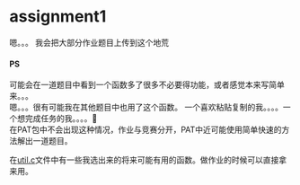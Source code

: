 # assignment1
嗯。。。 我会把大部分作业题目上传到这个地荒
#### PS
可能会在一道题目中看到一个函数多了很多不必要得功能，或者感觉本来写简单来。。。  
嗯。。。很有可能我在其他题目中也用了这个函数。
一个喜欢粘贴复制的我。。。。一个想完成任务的我。。。。🤲  
在PAT包中不会出现这种情况，作业与竞赛分开，PAT中近可能使用简单快速的方法解出一道题目。

在[util.c](./util.c)文件中有一些我选出来的将来可能有用的函数。做作业的时候可以直接拿来用。
